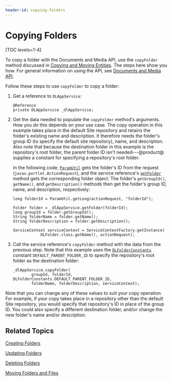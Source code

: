 ```yaml
---
header-id: copying-folders
---
```


# Copying Folders

[TOC levels=1-4]

To copy a folder with the Documents and Media API, use the `copyFolder` method 
discussed in 
[Copying and Moving Entities](/docs/7-2/frameworks/-/knowledge_base/f/copying-and-moving-entities). 
The steps here show you how. For general information on using the API, see 
[Documents and Media API](/docs/7-2/frameworks/-/knowledge_base/f/documents-and-media-api). 

Follow these steps to use `copyFolder` to copy a folder: 

1.  Get a reference to `DLAppService`: 

        @Reference
        private DLAppService _dlAppService;

2.  Get the data needed to populate the `copyFolder` method's arguments. How you 
    do this depends on your use case. The copy operation in this example takes 
    place in the default Site repository and retains the folder's existing name 
    and description. It therefore needs the folder's group ID (to specify the 
    default site repository), name, and description. Also note that because the 
    destination folder in this example is the repository's root folder, the 
    parent folder ID isn't needed---@product@ supplies a constant for specifying 
    a repository's root folder. 

    In the following code, 
    [`ParamUtil`](@platform-ref@/7.2-latest/javadocs/portal-kernel/com/liferay/portal/kernel/util/ParamUtil.html) 
    gets the folder's ID from the request (`javax.portlet.ActionRequest`), and 
    the service reference's 
    [`getFolder`](@platform-ref@/7.2-latest/javadocs/portal-kernel/com/liferay/document/library/kernel/service/DLAppService.html#getFolder-long-) 
    method gets the corresponding folder object. The folder's `getGroupId()`, 
    `getName()`, and `getDescription()` methods then get the folder's group ID, 
    name, and description, respectively: 

        long folderId = ParamUtil.getLong(actionRequest, "folderId");

        Folder folder = _dlAppService.getFolder(folderId);
        long groupId = folder.getGroupId();
        String folderName = folder.getName();
        String folderDescription = folder.getDescription();

        ServiceContext serviceContext = ServiceContextFactory.getInstance(
                    DLFolder.class.getName(), actionRequest);

<!--Uncomment once article is available
    For more information on `ServiceContext`, see the tutorial 
    Understanding ServiceContext. 
-->

3.  Call the service reference's `copyFolder` method with the data from the 
    previous step. Note that this example uses the 
    [`DLFolderConstants`](@platform-ref@/7.2-latest/javadocs/portal-kernel/com/liferay/document/library/kernel/model/DLFolderConstants.html) 
    constant `DEFAULT_PARENT_FOLDER_ID` to specify the repository's root folder 
    as the destination folder: 

        _dlAppService.copyFolder(
                groupId, folderId, DLFolderConstants.DEFAULT_PARENT_FOLDER_ID, 
                folderName, folderDescription, serviceContext);

Note that you can change any of these values to suit your copy operation. For 
example, if your copy takes place in a repository other than the default Site 
repository, you would specify that repository's ID in place of the group ID. You 
could also specify a different destination folder, and/or change the new 
folder's name and/or description. 

## Related Topics

[Creating Folders](/docs/7-2/frameworks/-/knowledge_base/f/creating-folders)

[Updating Folders](/docs/7-2/frameworks/-/knowledge_base/f/updating-folders)

[Deleting Folders](/docs/7-2/frameworks/-/knowledge_base/f/deleting-folders)

[Moving Folders and Files](/docs/7-2/frameworks/-/knowledge_base/f/moving-folders-and-files)
